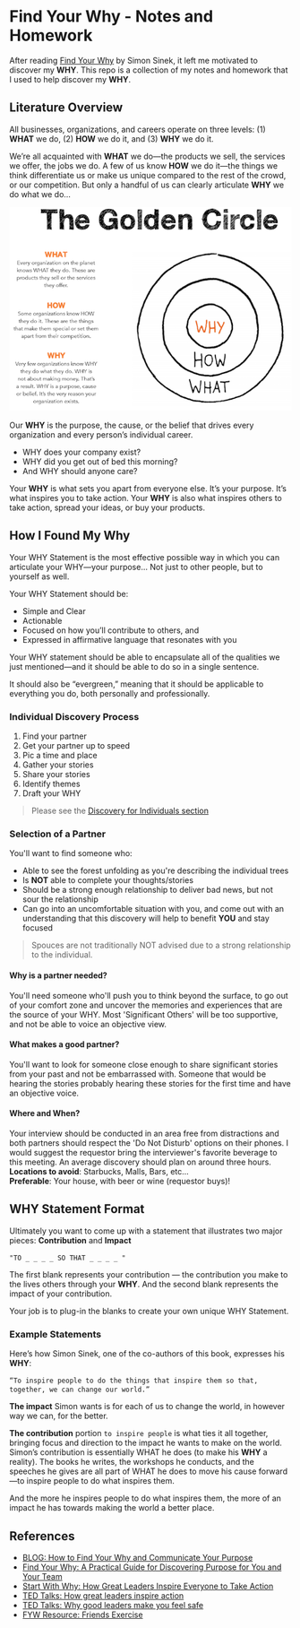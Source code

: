 # Find Your Why - Notes and Homework

After reading [Find Your Why](https://www.amazon.com/Find-Your-Why-Practical-Discovering/dp/0143111728) by Simon Sinek, it left me motivated to discover my **WHY**. This repo is a collection of my notes and homework that I used to help discover my **WHY**.

## Literature Overview

All businesses, organizations, and careers operate on three levels: (1) **WHAT** we do, (2) **HOW** we do it, and (3) **WHY** we do it.

We’re all acquainted with **WHAT** we do—the products we sell, the services we offer, the jobs we do. A few of us know **HOW** we do it—the things we think differentiate us or make us unique compared to the rest of the crowd, or our competition. But only a handful of us can clearly articulate **WHY** we do what we do...

![The Golden Circle](www/the_golden_circle_full.png)

Our **WHY** is the purpose, the cause, or the belief that drives every organization and every person’s individual career.

* WHY does your company exist?
* WHY did you get out of bed this morning?
* And WHY should anyone care?

Your **WHY** is what sets you apart from everyone else. It’s your purpose. It’s what inspires you to take action. Your **WHY** is also what inspires others to take action, spread your ideas, or buy your products.


## How I Found My Why

Your WHY Statement is the most effective possible way in which you can articulate your WHY—your purpose... Not just to other people, but to yourself as well.

Your WHY Statement should be:

* Simple and Clear
* Actionable
* Focused on how you’ll contribute to others, and
* Expressed in affirmative language that resonates with you

Your WHY statement should be able to encapsulate all of the qualities we just mentioned—and it should be able to do so in a single sentence.

It should also be “evergreen,” meaning that it should be applicable to everything you do, both personally and professionally.

### Individual Discovery Process

1) Find your partner
2) Get your partner up to speed
3) Pic a time and place
4) Gather your stories
5) Share your stories
6) Identify themes
7) Draft your WHY

> Please see the [Discovery for Individuals section](https://github.com/mrreyes512/Find-Your-Why/blob/master/notes.md#why-discovery-for-individuals---chapter-three)

### Selection of a Partner

You'll want to find someone who:

* Able to see the forest unfolding as you're describing the individual trees
* Is **NOT** able to complete your thoughts/stories
* Should be a strong enough relationship to deliver bad news, but not sour the relationship
* Can go into an uncomfortable situation with you, and come out with an understanding that this discovery will help to benefit **YOU** and stay focused

> Spouces are not traditionally NOT advised due to a strong relationship to the individual.

#### Why is a partner needed?
You'll need someone who'll push you to think beyond the surface, to go out of your comfort zone and uncover the memories and experiences that are the source of your WHY. Most 'Significant Others' will be too supportive, and not be able to voice an objective view.

#### What makes a good partner?
You'll want to look for someone close enough to share significant stories from your past and not be embarrassed with. Someone that would be hearing the stories probably hearing these stories for the first time and have an objective voice.

#### Where and When?
Your interview should be conducted in an area free from distractions and both partners should respect the 'Do Not Disturb' options on their phones. I would suggest the requestor bring the interviewer's favorite beverage to this meeting. An average discovery should plan on around three hours.    
**Locations to avoid**: Starbucks, Malls, Bars, etc...   
**Preferable**: Your house, with beer or wine (requestor buys)!

## WHY Statement Format

Ultimately you want to come up with a statement that illustrates two major pieces: **Contribution** and **Impact**

    "TO _ _ _ _ SO THAT _ _ _ _ "

The first blank represents your contribution — the contribution you make to the lives others through your **WHY**. And the second blank represents the impact of your contribution.

Your job is to plug-in the blanks to create your own unique WHY Statement.

### Example Statements
Here’s how Simon Sinek, one of the co-authors of this book, expresses his **WHY**:

    “To inspire people to do the things that inspire them so that, together, we can change our world.”

**The impact** Simon wants is for each of us to change the world, in however way we can, for the better.

**The contribution** portion `to inspire people` is what ties it all together, bringing focus and direction to the impact he wants to make on the world. Simon’s contribution is essentially WHAT he does (to make his **WHY** a reality). The books he writes, the workshops he conducts, and the speeches he gives are all part of WHAT he does to move his cause forward—to inspire people to do what inspires them.

And the more he inspires people to do what inspires them, the more of an impact he has towards making the world a better place.

## References

* [BLOG: How to Find Your Why and Communicate Your Purpose](https://www.deanbokhari.com/find-your-why/)
* [Find Your Why: A Practical Guide for Discovering Purpose for You and Your Team](https://www.amazon.com/Find-Your-Why-Practical-Discovering/dp/0143111728)
* [Start With Why: How Great Leaders Inspire Everyone to Take Action](https://www.amazon.com/Start-Why-Leaders-Inspire-Everyone/dp/1591846447/ref=sr_1_3?ie=UTF8&qid=1547786185&sr=8-3&keywords=find+your+why)
* [TED Talks: How great leaders inspire action](https://www.ted.com/talks/simon_sinek_how_great_leaders_inspire_action?language=en)
* [TED Talks: Why good leaders make you feel safe](https://www.ted.com/talks/simon_sinek_why_good_leaders_make_you_feel_safe)
* [FYW Resource: Friends Exercise](https://startwithwhy.com/commit/test-your-why/)
